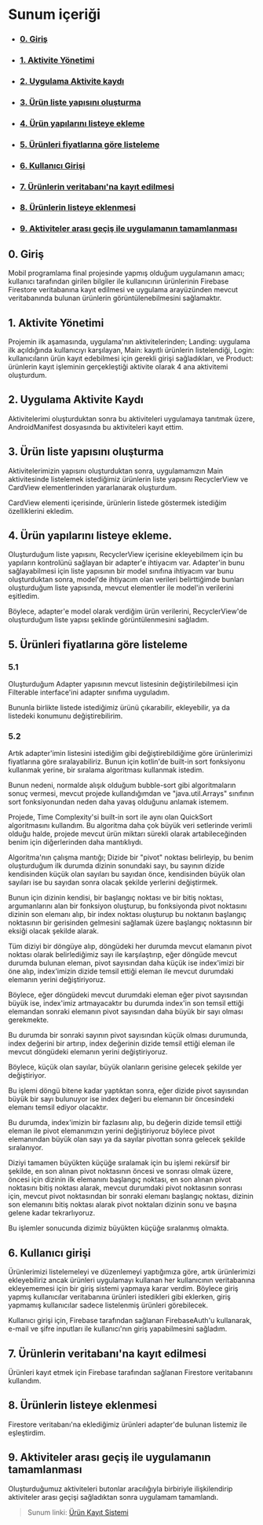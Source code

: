 # **Sunum içeriği**

 - ### [0. Giriş](#giris)
 - ### [1. Aktivite Yönetimi](#aktivite-yonetimi)
 - ### [2. Uygulama Aktivite kaydı](#uygulama-aktivite-kaydi)
 - ### [3. Ürün liste yapısını oluşturma](#urun-liste-yapisini-olusturma)
 - ### [4. Ürün yapılarını listeye ekleme](#urun-yapilarini-listeye-ekleme)
 - ### [5. Ürünleri fiyatlarına göre listeleme](#urunleri-fiyatlarina-gore-listeleme)
 - ### [6. Kullanıcı Girişi](#kullanici-girisi)
 - ### [7. Ürünlerin veritabanı'na kayıt edilmesi](#urunlerin-veritabanina-kayit-edilmesi)
 - ### [8. Ürünlerin listeye eklenmesi](#urunlerin-listeye-eklenmesi)
 - ### [9. Aktiviteler arası geçiş ile uygulamanın tamamlanması](#aktiviteler-arasi-gecis-ile-uygulamanin-tamamlanmasi)


<a id="giris"></a>
## 0. Giriş

Mobil programlama final projesinde yapmış olduğum uygulamanın amacı;
kullanıcı tarafından girilen bilgiler ile kullanıcının ürünlerinin
Firebase Firestore veritabanına kayıt edilmesi ve uygulama arayüzünden mevcut
veritabanında bulunan ürünlerin görüntülenebilmesini sağlamaktır.

<a id="aktivite-yonetimi"></a>
## 1. Aktivite Yönetimi

Projemin ilk aşamasında, uygulama'nın aktivitelerinden;
 Landing: uygulama ilk açıldığında kullanıcıyı karşılayan, 
 Main: kayıtlı ürünlerin listelendiği,
 Login: kullanıcıların ürün kayıt edebilmesi için gerekli girişi sağladıkları,
 ve Product: ürünlerin kayıt işleminin gerçekleştiği 
aktivite olarak 4 ana aktivitemi oluşturdum.

<a id="uygulama-aktivite-kaydi"></a>
## 2. Uygulama Aktivite Kaydı

Aktivitelerimi oluşturduktan sonra bu aktiviteleri uygulamaya tanıtmak üzere,
AndroidManifest dosyasında bu aktiviteleri kayıt ettim.

<a id="urun-liste-yapisini-olusturma"></a>
## 3. Ürün liste yapısını oluşturma

Aktivitelerimizin yapısını oluşturduktan sonra, uygulamamızın Main aktivitesinde
listelemek istediğimiz ürünlerin liste yapısını RecyclerView ve CardView elementlerinden
yararlanarak oluşturdum.

CardView elementi içerisinde, ürünlerin listede göstermek istediğim özelliklerini
ekledim.

<a id="urun-yapilarini-listeye-ekleme"></a>
## 4. Ürün yapılarını listeye ekleme.

Oluşturduğum liste yapısını, RecyclerView içerisine ekleyebilmem için bu yapıların
kontrolünü sağlayan bir adapter'e ihtiyacım var.
Adapter'in bunu sağlayabilmesi için liste yapısının bir model sınıfına ihtiyacım var
bunu oluşturduktan sonra, model'de ihtiyacım olan verileri belirttiğimde bunları
oluşturduğum liste yapısında, mevcut elementler ile model'in verilerini eşitledim.

Böylece, adapter'e model olarak verdiğim ürün verilerini, RecyclerView'de oluşturduğum
liste yapısı şeklinde görüntülenmesini sağladım.

<a id="urunleri-fiyatlarina-gore-listeleme"></a>
## 5. Ürünleri fiyatlarına göre listeleme

### 5.1
Oluşturduğum Adapter yapısının mevcut listesinin değiştirilebilmesi için Filterable
interface'ini adapter sınıfıma uyguladım.

Bununla birlikte listede istediğimiz ürünü çıkarabilir, ekleyebilir, ya da 
listedeki konumunu değiştirebilirim.

### 5.2

Artık adapter'imin listesini istediğim gibi değiştirebildiğime göre
ürünlerimizi fiyatlarına göre sıralayabiliriz. Bunun için kotlin'de built-in sort
fonksiyonu kullanmak yerine, bir sıralama algoritması kullanmak istedim.

Bunun nedeni, normalde alışık olduğum bubble-sort gibi algoritmaların sonuç vermesi,
mevcut projede kullandığımdan ve "java.util.Arrays" sınıfının
sort fonksiyonundan neden daha yavaş olduğunu anlamak istemem.

Projede, Time Complexity'si built-in sort ile aynı olan QuickSort algoritmasını
kullandım. Bu algoritma daha çok büyük veri setlerinde verimli olduğu halde,
projede mevcut ürün miktarı sürekli olarak artabileceğinden benim için
diğerlerinden daha mantıklıydı.

Algoritma'nın çalışma mantığı;
Dizide bir "pivot" noktası belirleyip, bu benim oluşturduğum ilk durumda 
dizinin sonundaki sayı, bu sayının dizide kendisinden küçük olan sayıları
bu sayıdan önce, kendisinden büyük olan sayıları ise bu sayıdan sonra
olacak şekilde yerlerini değiştirmek.

Bunun için dizinin kendisi, bir başlangıç noktası ve bir bitiş noktası, argumanlarını
alan bir fonksiyon oluşturup, bu fonksiyonda pivot noktasını dizinin son elemanı alıp,
bir index noktası oluşturup bu noktanın başlangıç noktasının bir gerisinden gelmesini sağlamak üzere
başlangıç noktasının bir eksiği olacak şekilde alarak.

Tüm diziyi bir döngüye alıp, döngüdeki her durumda mevcut elamanın
pivot noktası olarak belirlediğimiz sayı ile karşılaştırıp,
eğer döngüde mevcut durumda bulunan eleman, pivot sayısından daha küçük ise index'imizi bir öne alıp,
index'imizin dizide temsil ettiği eleman ile mevcut durumdaki elemanın yerini değiştiriyoruz.

Böylece, eğer döngüdeki mevcut durumdaki eleman eğer pivot sayısından büyük ise, index'imiz artmayacaktır
bu durumda index'in son temsil ettiği elemandan sonraki elemanın pivot sayısından
daha büyük bir sayı olması gerekmekte.

Bu durumda bir sonraki sayının pivot sayısından
küçük olması durumunda, index değerini bir artırıp, index değerinin dizide temsil
ettiği eleman ile mevcut döngüdeki elemanın yerini değiştiriyoruz.

Böylece, küçük olan sayılar, büyük olanların gerisine gelecek şekilde yer değiştiriyor.

Bu işlemi döngü bitene kadar yaptıktan sonra, eğer dizide pivot sayısından
büyük bir sayı bulunuyor ise index değeri bu elemanın bir öncesindeki elemanı
temsil ediyor olacaktır.

Bu durumda, index'imizin bir fazlasını alıp, bu değerin
dizide temsil ettiği eleman ile pivot elemanımızın yerini değiştiriyoruz böylece
pivot elemanından büyük olan sayı ya da sayılar pivottan sonra gelecek şekilde sıralanıyor.

Diziyi tamamen büyükten küçüğe sıralamak için bu işlemi rekürsif bir şekilde,
en son alınan pivot noktasının öncesi ve sonrası olmak üzere, öncesi için
dizinin ilk elemanını başlangıç noktası, en son alınan pivot noktasını bitiş noktası
alarak, mevcut durumdaki pivot noktasının sonrası için, mevcut pivot noktasından
bir sonraki elemanı başlangıç noktası, dizinin son elemanını bitiş noktası alarak
pivot noktaları dizinin sonu ve başına gelene kadar tekrarlıyoruz.

Bu işlemler
sonucunda dizimiz büyükten küçüğe sıralanmış olmakta.

<a id="kullanici-girisi"></a>
## 6. Kullanıcı girişi

Ürünlerimizi listelemeleyi ve düzenlemeyi yaptığımıza göre, artık ürünlerimizi
ekleyebiliriz ancak ürünleri uygulamayı kullanan her kullanıcının veritabanına
ekleyememesi için bir giriş sistemi yapmaya karar verdim. Böylece giriş yapmış
kullanıcılar veritabanına ürünleri istedikleri gibi eklerken, giriş yapmamış
kullanıcılar sadece listelenmiş ürünleri görebilecek.

Kullanıcı girişi için, Firebase tarafından sağlanan FirebaseAuth'u kullanarak,
e-mail ve şifre inputları ile kullanıcı'nın giriş yapabilmesini sağladım.

<a id="urunlerin-veritabanina-kayit-edilmesi"></a>
## 7. Ürünlerin veritabanı'na kayıt edilmesi

Ürünleri kayıt etmek için Firebase tarafından sağlanan Firestore veritabanını
kullandım.

<a id="urunlerin-listeye-eklenmesi"></a>
## 8. Ürünlerin listeye eklenmesi

Firestore veritabanı'na eklediğimiz ürünleri adapter'de bulunan listemiz
ile eşleştirdim.

<a id="aktiviteler-arasi-gecis-ile-uygulamanin-tamamlanmasi"></a>
## 9. Aktiviteler arası geçiş ile uygulamanın tamamlanması

Oluşturduğumuz aktiviteleri butonlar aracılığıyla birbiriyle ilişkilendirip
aktiviteler arası geçişi sağladıktan sonra uygulamam tamamlandı.

> Sunum linki: [Ürün Kayıt Sistemi](https://bandirmaedutr-my.sharepoint.com/:p:/g/personal/berkesongur_ogr_bandirma_edu_tr/EeC8RUKSdolKqO41zBMWkyQB9zqhwQr-ksBmj4IUB4H5vA?e=DDUSf2)
